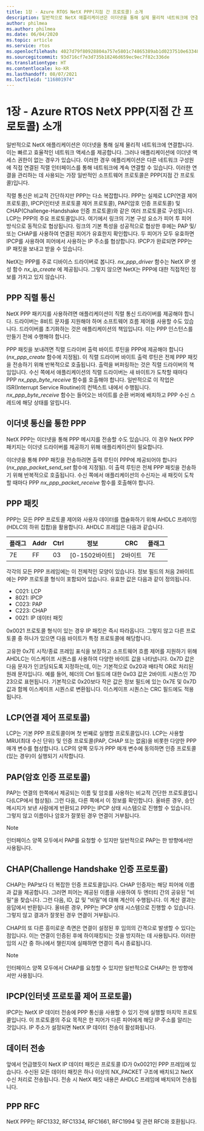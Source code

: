 ```yaml
---
title: 1장 - Azure RTOS NetX PPP(지점 간 프로토콜) 소개
description: 일반적으로 NetX 애플리케이션은 이더넷을 통해 실제 물리적 네트워크에 연결합니다.
author: philmea
ms.author: philmea
ms.date: 06/04/2020
ms.topic: article
ms.service: rtos
ms.openlocfilehash: 4027d79f80928804a757e5801c74865389ab1d0237510e63348945ebe2b30045
ms.sourcegitcommit: 93d716cf7e3d735b18246d659ec9ec7f82c336de
ms.translationtype: HT
ms.contentlocale: ko-KR
ms.lasthandoff: 08/07/2021
ms.locfileid: "116801974"
---
```

# <a name="chapter-1---introduction-to-the-azure-rtos-netx-point-to-point-protocol-ppp"></a>1장 - Azure RTOS NetX PPP(지점 간 프로토콜) 소개

일반적으로 NetX 애플리케이션은 이더넷을 통해 실제 물리적 네트워크에 연결합니다. 이는 빠르고 효율적인 네트워크 액세스를 제공합니다. 그러나 애플리케이션에 이더넷 액세스 권한이 없는 경우가 있습니다. 이러한 경우 애플리케이션은 다른 네트워크 구성원에 직접 연결된 직렬 인터페이스를 통해 네트워크에 계속 연결할 수 있습니다. 이러한 연결을 관리하는 데 사용되는 가장 일반적인 소프트웨어 프로토콜은 PPP(지점 간 프로토콜)입니다.

직렬 통신은 비교적 간단하지만 PPP는 다소 복잡합니다. PPP는 실제로 LCP(연결 제어 프로토콜), IPCP(인터넷 프로토콜 제어 프로토콜), PAP(암호 인증 프로토콜) 및 CHAP(Challenge-Handshake 인증 프로토콜)와 같은 여러 프로토콜로 구성됩니다. LCP는 PPP의 주요 프로토콜입니다. 여기에서 링크의 기본 구성 요소가 피어 투 피어 방식으로 동적으로 협상됩니다. 링크의 기본 특성을 성공적으로 협상한 후에는 PAP 및/또는 CHAP를 사용하여 연결된 피어가 유효한지 확인합니다. 두 피어가 모두 유효하면 IPCP를 사용하여 피어에서 사용하는 IP 주소를 협상합니다. IPCP가 완료되면 PPP는 IP 패킷을 보내고 받을 수 있습니다.

NetX는 PPP를 주로 디바이스 드라이버로 봅니다. *nx_ppp_driver* 함수는 NetX IP 생성 함수 *nx_ip_create* 에 제공됩니다. 그렇지 않으면 NetX는 PPP에 대한 직접적인 정보를 가지고 있지 않습니다.

## <a name="ppp-serial-communication"></a>PPP 직렬 통신

NetX PPP 패키지를 사용하려면 애플리케이션이 직렬 통신 드라이버를 제공해야 합니다. 드라이버는 8비트 문자를 지원해야 하며 소프트웨어 흐름 제어를 사용할 수도 있습니다. 드라이버를 초기화하는 것은 애플리케이션의 책임입니다. 이는 PPP 인스턴스를 만들기 전에 수행해야 합니다.

PPP 패킷을 보내려면 직렬 드라이버 출력 바이트 루틴을 PPP에 제공해야 합니다(*nx_ppp_create* 함수에 지정됨). 이 직렬 드라이버 바이트 출력 루틴은 전체 PPP 패킷을 전송하기 위해 반복적으로 호출됩니다. 출력을 버퍼링하는 것은 직렬 드라이버의 책임입니다. 수신 쪽에서 애플리케이션의 직렬 드라이버는 새 바이트가 도착할 때마다 PPP *nx_ppp_byte_receive* 함수를 호출해야 합니다. 일반적으로 이 작업은 ISR(Interrupt Service Routine)의 컨텍스트 내에서 수행됩니다. *nx_ppp_byte_receive* 함수는 들어오는 바이트를 순환 버퍼에 배치하고 PPP 수신 스레드에 해당 상태를 알립니다.

## <a name="ppp-over-ethernet-communication"></a>이더넷 통신을 통한 PPP

NetX PPP는 이더넷을 통해 PPP 메시지를 전송할 수도 있습니다. 이 경우 NetX PPP 패키지는 이더넷 드라이버를 제공하기 위해 애플리케이션이 필요합니다.

이더넷을 통해 PPP 패킷을 전송하려면 출력 루틴이 PPP에 제공되어야 합니다(*nx_ppp_packet_send_set* 함수에 지정됨). 이 출력 루틴은 전체 PPP 패킷을 전송하기 위해 반복적으로 호출됩니다. 수신 쪽에서 애플리케이션의 수신자는 새 패킷이 도착할 때마다 PPP *nx_ppp_packet_receive* 함수를 호출해야 합니다.

## <a name="ppp-packet"></a>PPP 패킷

PPP는 모든 PPP 프로토콜 제어와 사용자 데이터를 캡슐화하기 위해 AHDLC 프레이밍(HDLC의 하위 집합)을 활용합니다. AHDLC 프레임은 다음과 같습니다.

|**플래그**|**Addr**|**Ctrl**|**정보**|**CRC**|**플래그**|
|--------|--------|--------|---------------|-------|--------|
|7E |FF|03|[0-1502바이트]|2바이트| 7E|

각각의 모든 PPP 프레임에는 이 전체적인 모양이 있습니다. 정보 필드의 처음 2바이트에는 PPP 프로토콜 형식이 포함되어 있습니다. 유효한 값은 다음과 같이 정의됩니다.

- C021: LCP
- 8021: IPCP
- C023: PAP
- C223: CHAP
- 0021: IP 데이터 패킷

0x0021 프로토콜 형식이 있는 경우 IP 패킷은 즉시 따라옵니다. 그렇지 않고 다른 프로토콜 중 하나가 있으면 다음 바이트가 특정 프로토콜에 해당합니다.

고유한 0x7E 시작/종료 프레임 표식을 보장하고 소프트웨어 흐름 제어를 지원하기 위해 AHDLC는 이스케이프 시퀀스를 사용하여 다양한 바이트 값을 나타냅니다. 0x7D 값은 다음 문자가 인코딩되도록 지정하는데, 이는 기본적으로 0x20과 배타적 OR로 처리된 원래 문자입니다. 예를 들어, 헤더의 Ctrl 필드에 대한 0x03 값은 2바이트 시퀀스인 7D 23으로 표현됩니다. 기본적으로 0x20보다 작은 값은 정보 필드에 있는 0x7E 및 0x7D 값과 함께 이스케이프 시퀀스로 변환됩니다. 이스케이프 시퀀스는 CRC 필드에도 적용됩니다.

## <a name="link-control-protocol-lcp"></a>LCP(연결 제어 프로토콜)

LCP는 기본 PPP 프로토콜이며 첫 번째로 실행할 프로토콜입니다. LCP는 사용할 MRU(최대 수신 단위) 및 인증 프로토콜(PAP, CHAP 또는 없음)을 비롯한 다양한 PPP 매개 변수를 협상합니다. LCP의 양쪽 모두가 PPP 매개 변수에 동의하면 인증 프로토콜(있는 경우)이 실행되기 시작합니다.

## <a name="password-authentication-protocol-pap"></a>PAP(암호 인증 프로토콜)

PAP는 연결의 한쪽에서 제공되는 이름 및 암호를 사용하는 비교적 간단한 프로토콜입니다(LCP에서 협상됨). 그런 다음, 다른 쪽에서 이 정보를 확인합니다. 올바른 경우, 승인 메시지가 보낸 사람에게 반환되고 PPP는 IPCP 상태 시스템으로 진행할 수 있습니다. 그렇지 않고 이름이나 암호가 잘못된 경우 연결이 거부됩니다.

>[!NOTE]
> 인터페이스 양쪽 모두에서 PAP를 요청할 수 있지만 일반적으로 PAP는 한 방향에서만 사용됩니다.

## <a name="challenge-handshake-authentication-protocol-chap"></a>CHAP(Challenge Handshake 인증 프로토콜)

CHAP는 PAP보다 더 복잡한 인증 프로토콜입니다. CHAP 인증자는 해당 피어에 이름과 값을 제공합니다. 그러면 피어는 제공된 이름을 사용하여 두 엔터티 간의 공유된 "비밀"을 찾습니다. 그런 다음, ID, 값 및 "비밀"에 대해 계산이 수행됩니다. 이 계산 결과는 응답에서 반환됩니다. 올바른 경우, PPP는 IPCP 상태 시스템으로 진행할 수 있습니다. 그렇지 않고 결과가 잘못된 경우 연결이 거부됩니다.

CHAP의 또 다른 흥미로운 측면은 연결이 설정된 후 임의의 간격으로 발생할 수 있다는 점입니다. 이는 연결이 인증된 후에 하이재킹되는 것을 방지하는 데 사용됩니다. 이러한 임의 시간 중 하나에서 챌린지에 실패하면 연결이 즉시 종료됩니다.

>[!NOTE]
> 인터페이스 양쪽 모두에서 CHAP를 요청할 수 있지만 일반적으로 CHAP는 한 방향에서만 사용됩니다.

## <a name="internet-protocol-control-protocol-ipcp"></a>IPCP(인터넷 프로토콜 제어 프로토콜)

IPCP는 NetX IP 데이터 전송에 PPP 통신을 사용할 수 있기 전에 실행할 마지막 프로토콜입니다. 이 프로토콜의 주요 목적은 한 피어가 다른 피어에게 해당 IP 주소를 알리는 것입니다. IP 주소가 설정되면 NetX IP 데이터 전송이 활성화됩니다.

## <a name="data-transfer"></a>데이터 전송

앞에서 언급했듯이 NetX IP 데이터 패킷은 프로토콜 ID가 0x0021인 PPP 프레임에 있습니다. 수신된 모든 데이터 패킷은 하나 이상의 NX_PACKET 구조에 배치되고 NetX 수신 처리로 전송됩니다. 전송 시 NetX 패킷 내용은 AHDLC 프레임에 배치되어 전송됩니다.

## <a name="ppp-rfcs"></a>PPP RFC

NetX PPP는 RFC1332, RFC1334, RFC1661, RFC1994 및 관련 RFC와 호환됩니다.